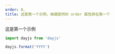```yaml
---
order: 0,
title: 这是第一个示例，根据提供的 order 属性排在第一个
---
```


这是第一个示例

```js
import dayjs from 'dayjs'

dayjs.format('YYYY')
```